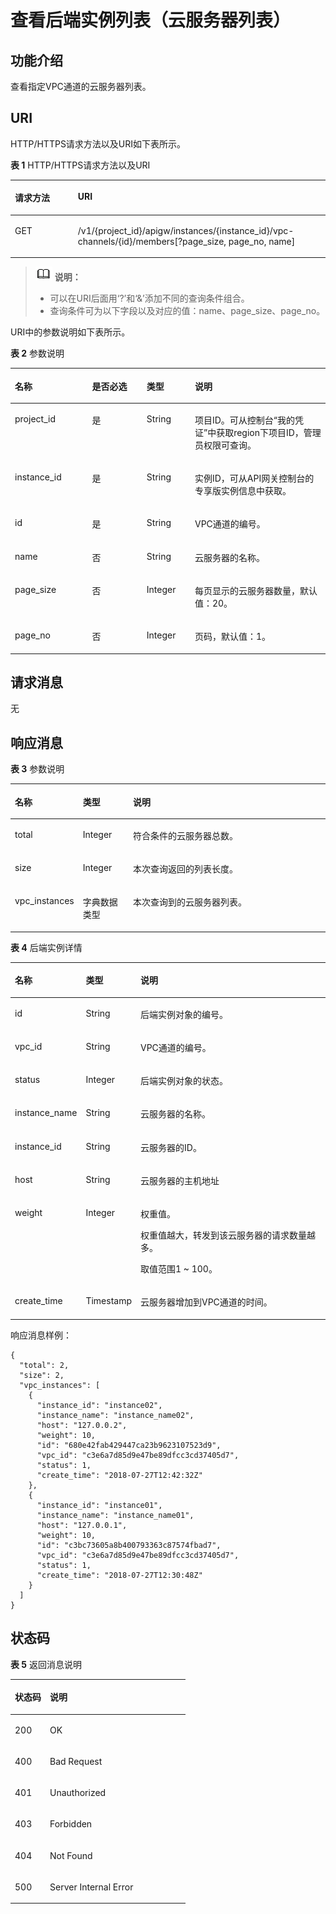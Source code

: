 # 查看后端实例列表（云服务器列表）<a name="ZH-CN_TOPIC_0000001082135223"></a>

## 功能介绍<a name="zh-cn_topic_0225568984_section173482301428"></a>

查看指定VPC通道的云服务器列表。

## URI<a name="zh-cn_topic_0225568984_section1336323014423"></a>

HTTP/HTTPS请求方法以及URI如下表所示。

**表 1**  HTTP/HTTPS请求方法以及URI

<a name="zh-cn_topic_0225568984_table1439319294431"></a>
<table><thead align="left"><tr id="zh-cn_topic_0225568984_row1393229154314"><th class="cellrowborder" valign="top" width="20%" id="mcps1.2.3.1.1"><p id="zh-cn_topic_0225568984_p14361448204314"><a name="zh-cn_topic_0225568984_p14361448204314"></a><a name="zh-cn_topic_0225568984_p14361448204314"></a>请求方法</p>
</th>
<th class="cellrowborder" valign="top" width="80%" id="mcps1.2.3.1.2"><p id="zh-cn_topic_0225568984_p1936174864316"><a name="zh-cn_topic_0225568984_p1936174864316"></a><a name="zh-cn_topic_0225568984_p1936174864316"></a>URI</p>
</th>
</tr>
</thead>
<tbody><tr id="zh-cn_topic_0225568984_row8393122914436"><td class="cellrowborder" valign="top" width="20%" headers="mcps1.2.3.1.1 "><p id="zh-cn_topic_0225568984_p1236111482435"><a name="zh-cn_topic_0225568984_p1236111482435"></a><a name="zh-cn_topic_0225568984_p1236111482435"></a>GET</p>
</td>
<td class="cellrowborder" valign="top" width="80%" headers="mcps1.2.3.1.2 "><p id="zh-cn_topic_0225568984_p11361848184318"><a name="zh-cn_topic_0225568984_p11361848184318"></a><a name="zh-cn_topic_0225568984_p11361848184318"></a>/v1/{project_id}/apigw/instances/{instance_id}/vpc-channels/{id}/members[?page_size, page_no, name]</p>
</td>
</tr>
</tbody>
</table>

>![](public_sys-resources/icon-note.gif) **说明：** 
>-   可以在URI后面用‘?’和‘&’添加不同的查询条件组合。
>-   查询条件可为以下字段以及对应的值：name、page\_size、page\_no。

URI中的参数说明如下表所示。

**表 2**  参数说明

<a name="zh-cn_topic_0225568984_table18784710"></a>
<table><thead align="left"><tr id="zh-cn_topic_0225568984_row37287554"><th class="cellrowborder" valign="top" width="24.48755124487551%" id="mcps1.2.5.1.1"><p id="zh-cn_topic_0225568984_p393051"><a name="zh-cn_topic_0225568984_p393051"></a><a name="zh-cn_topic_0225568984_p393051"></a>名称</p>
</th>
<th class="cellrowborder" valign="top" width="17.348265173482652%" id="mcps1.2.5.1.2"><p id="zh-cn_topic_0225568984_p31837140"><a name="zh-cn_topic_0225568984_p31837140"></a><a name="zh-cn_topic_0225568984_p31837140"></a>是否必选</p>
</th>
<th class="cellrowborder" valign="top" width="15.308469153084694%" id="mcps1.2.5.1.3"><p id="zh-cn_topic_0225568984_p28671509"><a name="zh-cn_topic_0225568984_p28671509"></a><a name="zh-cn_topic_0225568984_p28671509"></a>类型</p>
</th>
<th class="cellrowborder" valign="top" width="42.85571442855714%" id="mcps1.2.5.1.4"><p id="zh-cn_topic_0225568984_p40690887"><a name="zh-cn_topic_0225568984_p40690887"></a><a name="zh-cn_topic_0225568984_p40690887"></a>说明</p>
</th>
</tr>
</thead>
<tbody><tr id="zh-cn_topic_0225568984_row1553720513015"><td class="cellrowborder" valign="top" width="24.48755124487551%" headers="mcps1.2.5.1.1 "><p id="zh-cn_topic_0225568984_p55878963"><a name="zh-cn_topic_0225568984_p55878963"></a><a name="zh-cn_topic_0225568984_p55878963"></a>project_id</p>
</td>
<td class="cellrowborder" valign="top" width="17.348265173482652%" headers="mcps1.2.5.1.2 "><p id="zh-cn_topic_0225568984_p29902160"><a name="zh-cn_topic_0225568984_p29902160"></a><a name="zh-cn_topic_0225568984_p29902160"></a>是</p>
</td>
<td class="cellrowborder" valign="top" width="15.308469153084694%" headers="mcps1.2.5.1.3 "><p id="zh-cn_topic_0225568984_p6155914"><a name="zh-cn_topic_0225568984_p6155914"></a><a name="zh-cn_topic_0225568984_p6155914"></a>String</p>
</td>
<td class="cellrowborder" valign="top" width="42.85571442855714%" headers="mcps1.2.5.1.4 "><p id="zh-cn_topic_0225568984_p28867016"><a name="zh-cn_topic_0225568984_p28867016"></a><a name="zh-cn_topic_0225568984_p28867016"></a>项目ID。可从控制台“我的凭证”中获取region下项目ID，管理员权限可查询。</p>
</td>
</tr>
<tr id="zh-cn_topic_0225568984_row1388115420010"><td class="cellrowborder" valign="top" width="24.48755124487551%" headers="mcps1.2.5.1.1 "><p id="zh-cn_topic_0225568984_p1780913159538"><a name="zh-cn_topic_0225568984_p1780913159538"></a><a name="zh-cn_topic_0225568984_p1780913159538"></a>instance_id</p>
</td>
<td class="cellrowborder" valign="top" width="17.348265173482652%" headers="mcps1.2.5.1.2 "><p id="zh-cn_topic_0225568984_p9809215115310"><a name="zh-cn_topic_0225568984_p9809215115310"></a><a name="zh-cn_topic_0225568984_p9809215115310"></a>是</p>
</td>
<td class="cellrowborder" valign="top" width="15.308469153084694%" headers="mcps1.2.5.1.3 "><p id="zh-cn_topic_0225568984_p1280914152538"><a name="zh-cn_topic_0225568984_p1280914152538"></a><a name="zh-cn_topic_0225568984_p1280914152538"></a>String</p>
</td>
<td class="cellrowborder" valign="top" width="42.85571442855714%" headers="mcps1.2.5.1.4 "><p id="zh-cn_topic_0225568984_p1880914157537"><a name="zh-cn_topic_0225568984_p1880914157537"></a><a name="zh-cn_topic_0225568984_p1880914157537"></a>实例ID，可从API网关控制台的专享版实例信息中获取。</p>
</td>
</tr>
<tr id="zh-cn_topic_0225568984_row7627537"><td class="cellrowborder" valign="top" width="24.48755124487551%" headers="mcps1.2.5.1.1 "><p id="zh-cn_topic_0225568984_p13850780"><a name="zh-cn_topic_0225568984_p13850780"></a><a name="zh-cn_topic_0225568984_p13850780"></a>id</p>
</td>
<td class="cellrowborder" valign="top" width="17.348265173482652%" headers="mcps1.2.5.1.2 "><p id="zh-cn_topic_0225568984_p48171408"><a name="zh-cn_topic_0225568984_p48171408"></a><a name="zh-cn_topic_0225568984_p48171408"></a>是</p>
</td>
<td class="cellrowborder" valign="top" width="15.308469153084694%" headers="mcps1.2.5.1.3 "><p id="zh-cn_topic_0225568984_p9569939"><a name="zh-cn_topic_0225568984_p9569939"></a><a name="zh-cn_topic_0225568984_p9569939"></a>String</p>
</td>
<td class="cellrowborder" valign="top" width="42.85571442855714%" headers="mcps1.2.5.1.4 "><p id="zh-cn_topic_0225568984_p36967632"><a name="zh-cn_topic_0225568984_p36967632"></a><a name="zh-cn_topic_0225568984_p36967632"></a>VPC通道的编号。</p>
</td>
</tr>
<tr id="zh-cn_topic_0225568984_row1176054812130"><td class="cellrowborder" valign="top" width="24.48755124487551%" headers="mcps1.2.5.1.1 "><p id="zh-cn_topic_0225568984_p20478948151317"><a name="zh-cn_topic_0225568984_p20478948151317"></a><a name="zh-cn_topic_0225568984_p20478948151317"></a>name</p>
</td>
<td class="cellrowborder" valign="top" width="17.348265173482652%" headers="mcps1.2.5.1.2 "><p id="zh-cn_topic_0225568984_p13478164813136"><a name="zh-cn_topic_0225568984_p13478164813136"></a><a name="zh-cn_topic_0225568984_p13478164813136"></a>否</p>
</td>
<td class="cellrowborder" valign="top" width="15.308469153084694%" headers="mcps1.2.5.1.3 "><p id="zh-cn_topic_0225568984_p447812481138"><a name="zh-cn_topic_0225568984_p447812481138"></a><a name="zh-cn_topic_0225568984_p447812481138"></a>String</p>
</td>
<td class="cellrowborder" valign="top" width="42.85571442855714%" headers="mcps1.2.5.1.4 "><p id="zh-cn_topic_0225568984_p174783483134"><a name="zh-cn_topic_0225568984_p174783483134"></a><a name="zh-cn_topic_0225568984_p174783483134"></a>云服务器的名称。</p>
</td>
</tr>
<tr id="zh-cn_topic_0225568984_row676014486132"><td class="cellrowborder" valign="top" width="24.48755124487551%" headers="mcps1.2.5.1.1 "><p id="zh-cn_topic_0225568984_p7510848191318"><a name="zh-cn_topic_0225568984_p7510848191318"></a><a name="zh-cn_topic_0225568984_p7510848191318"></a>page_size</p>
</td>
<td class="cellrowborder" valign="top" width="17.348265173482652%" headers="mcps1.2.5.1.2 "><p id="zh-cn_topic_0225568984_p14525148121311"><a name="zh-cn_topic_0225568984_p14525148121311"></a><a name="zh-cn_topic_0225568984_p14525148121311"></a>否</p>
</td>
<td class="cellrowborder" valign="top" width="15.308469153084694%" headers="mcps1.2.5.1.3 "><p id="zh-cn_topic_0225568984_p195251848201320"><a name="zh-cn_topic_0225568984_p195251848201320"></a><a name="zh-cn_topic_0225568984_p195251848201320"></a>Integer</p>
</td>
<td class="cellrowborder" valign="top" width="42.85571442855714%" headers="mcps1.2.5.1.4 "><p id="zh-cn_topic_0225568984_p1352504881313"><a name="zh-cn_topic_0225568984_p1352504881313"></a><a name="zh-cn_topic_0225568984_p1352504881313"></a>每页显示的云服务器数量，默认值：20。</p>
</td>
</tr>
<tr id="zh-cn_topic_0225568984_row476016485136"><td class="cellrowborder" valign="top" width="24.48755124487551%" headers="mcps1.2.5.1.1 "><p id="zh-cn_topic_0225568984_p85251248181312"><a name="zh-cn_topic_0225568984_p85251248181312"></a><a name="zh-cn_topic_0225568984_p85251248181312"></a>page_no</p>
</td>
<td class="cellrowborder" valign="top" width="17.348265173482652%" headers="mcps1.2.5.1.2 "><p id="zh-cn_topic_0225568984_p652516485136"><a name="zh-cn_topic_0225568984_p652516485136"></a><a name="zh-cn_topic_0225568984_p652516485136"></a>否</p>
</td>
<td class="cellrowborder" valign="top" width="15.308469153084694%" headers="mcps1.2.5.1.3 "><p id="zh-cn_topic_0225568984_p852517485135"><a name="zh-cn_topic_0225568984_p852517485135"></a><a name="zh-cn_topic_0225568984_p852517485135"></a>Integer</p>
</td>
<td class="cellrowborder" valign="top" width="42.85571442855714%" headers="mcps1.2.5.1.4 "><p id="zh-cn_topic_0225568984_p25417483136"><a name="zh-cn_topic_0225568984_p25417483136"></a><a name="zh-cn_topic_0225568984_p25417483136"></a>页码，默认值：1。</p>
</td>
</tr>
</tbody>
</table>

## 请求消息<a name="zh-cn_topic_0225568984_section842814271492"></a>

无

## 响应消息<a name="zh-cn_topic_0225568984_section312285311219"></a>

**表 3**  参数说明

<a name="zh-cn_topic_0225568984_table12122155310121"></a>
<table><thead align="left"><tr id="zh-cn_topic_0225568984_row18122953181219"><th class="cellrowborder" valign="top" width="18.18%" id="mcps1.2.4.1.1"><p id="zh-cn_topic_0225568984_p81221153141210"><a name="zh-cn_topic_0225568984_p81221153141210"></a><a name="zh-cn_topic_0225568984_p81221153141210"></a>名称</p>
</th>
<th class="cellrowborder" valign="top" width="16.16%" id="mcps1.2.4.1.2"><p id="zh-cn_topic_0225568984_p131371353101214"><a name="zh-cn_topic_0225568984_p131371353101214"></a><a name="zh-cn_topic_0225568984_p131371353101214"></a>类型</p>
</th>
<th class="cellrowborder" valign="top" width="65.66%" id="mcps1.2.4.1.3"><p id="zh-cn_topic_0225568984_p10137753191214"><a name="zh-cn_topic_0225568984_p10137753191214"></a><a name="zh-cn_topic_0225568984_p10137753191214"></a>说明</p>
</th>
</tr>
</thead>
<tbody><tr id="zh-cn_topic_0225568984_row713716535122"><td class="cellrowborder" valign="top" width="18.18%" headers="mcps1.2.4.1.1 "><p id="zh-cn_topic_0225568984_p19137153181215"><a name="zh-cn_topic_0225568984_p19137153181215"></a><a name="zh-cn_topic_0225568984_p19137153181215"></a>total</p>
</td>
<td class="cellrowborder" valign="top" width="16.16%" headers="mcps1.2.4.1.2 "><p id="zh-cn_topic_0225568984_p7137253101216"><a name="zh-cn_topic_0225568984_p7137253101216"></a><a name="zh-cn_topic_0225568984_p7137253101216"></a>Integer</p>
</td>
<td class="cellrowborder" valign="top" width="65.66%" headers="mcps1.2.4.1.3 "><p id="zh-cn_topic_0225568984_p71374537124"><a name="zh-cn_topic_0225568984_p71374537124"></a><a name="zh-cn_topic_0225568984_p71374537124"></a>符合条件的云服务器总数。</p>
</td>
</tr>
<tr id="zh-cn_topic_0225568984_row1713745311216"><td class="cellrowborder" valign="top" width="18.18%" headers="mcps1.2.4.1.1 "><p id="zh-cn_topic_0225568984_p81371753181211"><a name="zh-cn_topic_0225568984_p81371753181211"></a><a name="zh-cn_topic_0225568984_p81371753181211"></a>size</p>
</td>
<td class="cellrowborder" valign="top" width="16.16%" headers="mcps1.2.4.1.2 "><p id="zh-cn_topic_0225568984_p201531553141213"><a name="zh-cn_topic_0225568984_p201531553141213"></a><a name="zh-cn_topic_0225568984_p201531553141213"></a>Integer</p>
</td>
<td class="cellrowborder" valign="top" width="65.66%" headers="mcps1.2.4.1.3 "><p id="zh-cn_topic_0225568984_p5153105315128"><a name="zh-cn_topic_0225568984_p5153105315128"></a><a name="zh-cn_topic_0225568984_p5153105315128"></a>本次查询返回的列表长度。</p>
</td>
</tr>
<tr id="zh-cn_topic_0225568984_row3153553121217"><td class="cellrowborder" valign="top" width="18.18%" headers="mcps1.2.4.1.1 "><p id="zh-cn_topic_0225568984_p715375371210"><a name="zh-cn_topic_0225568984_p715375371210"></a><a name="zh-cn_topic_0225568984_p715375371210"></a>vpc_instances</p>
</td>
<td class="cellrowborder" valign="top" width="16.16%" headers="mcps1.2.4.1.2 "><p id="zh-cn_topic_0225568984_p14153115311217"><a name="zh-cn_topic_0225568984_p14153115311217"></a><a name="zh-cn_topic_0225568984_p14153115311217"></a>字典数据类型</p>
</td>
<td class="cellrowborder" valign="top" width="65.66%" headers="mcps1.2.4.1.3 "><p id="zh-cn_topic_0225568984_p20153553201215"><a name="zh-cn_topic_0225568984_p20153553201215"></a><a name="zh-cn_topic_0225568984_p20153553201215"></a>本次查询到的云服务器列表。</p>
</td>
</tr>
</tbody>
</table>

**表 4**  后端实例详情

<a name="zh-cn_topic_0225568984_table369051818103"></a>
<table><thead align="left"><tr id="zh-cn_topic_0225568984_row96971418151018"><th class="cellrowborder" valign="top" width="18.18%" id="mcps1.2.4.1.1"><p id="zh-cn_topic_0225568984_p166988187108"><a name="zh-cn_topic_0225568984_p166988187108"></a><a name="zh-cn_topic_0225568984_p166988187108"></a>名称</p>
</th>
<th class="cellrowborder" valign="top" width="16.16%" id="mcps1.2.4.1.2"><p id="zh-cn_topic_0225568984_p070151881014"><a name="zh-cn_topic_0225568984_p070151881014"></a><a name="zh-cn_topic_0225568984_p070151881014"></a>类型</p>
</th>
<th class="cellrowborder" valign="top" width="65.66%" id="mcps1.2.4.1.3"><p id="zh-cn_topic_0225568984_p10702181861014"><a name="zh-cn_topic_0225568984_p10702181861014"></a><a name="zh-cn_topic_0225568984_p10702181861014"></a>说明</p>
</th>
</tr>
</thead>
<tbody><tr id="zh-cn_topic_0225568984_row2706518171010"><td class="cellrowborder" valign="top" width="18.18%" headers="mcps1.2.4.1.1 "><p id="zh-cn_topic_0225568984_p270971851011"><a name="zh-cn_topic_0225568984_p270971851011"></a><a name="zh-cn_topic_0225568984_p270971851011"></a>id</p>
</td>
<td class="cellrowborder" valign="top" width="16.16%" headers="mcps1.2.4.1.2 "><p id="zh-cn_topic_0225568984_p1671171818106"><a name="zh-cn_topic_0225568984_p1671171818106"></a><a name="zh-cn_topic_0225568984_p1671171818106"></a>String</p>
</td>
<td class="cellrowborder" valign="top" width="65.66%" headers="mcps1.2.4.1.3 "><p id="zh-cn_topic_0225568984_p3714618121013"><a name="zh-cn_topic_0225568984_p3714618121013"></a><a name="zh-cn_topic_0225568984_p3714618121013"></a>后端实例对象的编号。</p>
</td>
</tr>
<tr id="zh-cn_topic_0225568984_row15715518131012"><td class="cellrowborder" valign="top" width="18.18%" headers="mcps1.2.4.1.1 "><p id="zh-cn_topic_0225568984_p19715171861018"><a name="zh-cn_topic_0225568984_p19715171861018"></a><a name="zh-cn_topic_0225568984_p19715171861018"></a>vpc_id</p>
</td>
<td class="cellrowborder" valign="top" width="16.16%" headers="mcps1.2.4.1.2 "><p id="zh-cn_topic_0225568984_p1671861831013"><a name="zh-cn_topic_0225568984_p1671861831013"></a><a name="zh-cn_topic_0225568984_p1671861831013"></a>String</p>
</td>
<td class="cellrowborder" valign="top" width="65.66%" headers="mcps1.2.4.1.3 "><p id="zh-cn_topic_0225568984_p147215185105"><a name="zh-cn_topic_0225568984_p147215185105"></a><a name="zh-cn_topic_0225568984_p147215185105"></a>VPC通道的编号。</p>
</td>
</tr>
<tr id="zh-cn_topic_0225568984_row372213185106"><td class="cellrowborder" valign="top" width="18.18%" headers="mcps1.2.4.1.1 "><p id="zh-cn_topic_0225568984_p16724018171016"><a name="zh-cn_topic_0225568984_p16724018171016"></a><a name="zh-cn_topic_0225568984_p16724018171016"></a>status</p>
</td>
<td class="cellrowborder" valign="top" width="16.16%" headers="mcps1.2.4.1.2 "><p id="zh-cn_topic_0225568984_p872671812109"><a name="zh-cn_topic_0225568984_p872671812109"></a><a name="zh-cn_topic_0225568984_p872671812109"></a>Integer</p>
</td>
<td class="cellrowborder" valign="top" width="65.66%" headers="mcps1.2.4.1.3 "><p id="zh-cn_topic_0225568984_p10729141841011"><a name="zh-cn_topic_0225568984_p10729141841011"></a><a name="zh-cn_topic_0225568984_p10729141841011"></a>后端实例对象的状态。</p>
</td>
</tr>
<tr id="zh-cn_topic_0225568984_row5731191831020"><td class="cellrowborder" valign="top" width="18.18%" headers="mcps1.2.4.1.1 "><p id="zh-cn_topic_0225568984_p77322018111010"><a name="zh-cn_topic_0225568984_p77322018111010"></a><a name="zh-cn_topic_0225568984_p77322018111010"></a>instance_name</p>
</td>
<td class="cellrowborder" valign="top" width="16.16%" headers="mcps1.2.4.1.2 "><p id="zh-cn_topic_0225568984_p673391861012"><a name="zh-cn_topic_0225568984_p673391861012"></a><a name="zh-cn_topic_0225568984_p673391861012"></a>String</p>
</td>
<td class="cellrowborder" valign="top" width="65.66%" headers="mcps1.2.4.1.3 "><p id="zh-cn_topic_0225568984_p1373511811019"><a name="zh-cn_topic_0225568984_p1373511811019"></a><a name="zh-cn_topic_0225568984_p1373511811019"></a>云服务器的名称。</p>
</td>
</tr>
<tr id="zh-cn_topic_0225568984_row8735201813105"><td class="cellrowborder" valign="top" width="18.18%" headers="mcps1.2.4.1.1 "><p id="zh-cn_topic_0225568984_p073814186107"><a name="zh-cn_topic_0225568984_p073814186107"></a><a name="zh-cn_topic_0225568984_p073814186107"></a>instance_id</p>
</td>
<td class="cellrowborder" valign="top" width="16.16%" headers="mcps1.2.4.1.2 "><p id="zh-cn_topic_0225568984_p1741141831010"><a name="zh-cn_topic_0225568984_p1741141831010"></a><a name="zh-cn_topic_0225568984_p1741141831010"></a>String</p>
</td>
<td class="cellrowborder" valign="top" width="65.66%" headers="mcps1.2.4.1.3 "><p id="zh-cn_topic_0225568984_p1274310188106"><a name="zh-cn_topic_0225568984_p1274310188106"></a><a name="zh-cn_topic_0225568984_p1274310188106"></a>云服务器的ID。</p>
</td>
</tr>
<tr id="zh-cn_topic_0225568984_row2988816867"><td class="cellrowborder" valign="top" width="18.18%" headers="mcps1.2.4.1.1 "><p id="zh-cn_topic_0225568984_p274681831019"><a name="zh-cn_topic_0225568984_p274681831019"></a><a name="zh-cn_topic_0225568984_p274681831019"></a>host</p>
</td>
<td class="cellrowborder" valign="top" width="16.16%" headers="mcps1.2.4.1.2 "><p id="zh-cn_topic_0225568984_p14748918131010"><a name="zh-cn_topic_0225568984_p14748918131010"></a><a name="zh-cn_topic_0225568984_p14748918131010"></a>String</p>
</td>
<td class="cellrowborder" valign="top" width="65.66%" headers="mcps1.2.4.1.3 "><p id="zh-cn_topic_0225568984_p1975041814109"><a name="zh-cn_topic_0225568984_p1975041814109"></a><a name="zh-cn_topic_0225568984_p1975041814109"></a>云服务器的主机地址</p>
</td>
</tr>
<tr id="zh-cn_topic_0225568984_row1075001891019"><td class="cellrowborder" valign="top" width="18.18%" headers="mcps1.2.4.1.1 "><p id="zh-cn_topic_0225568984_p975113187104"><a name="zh-cn_topic_0225568984_p975113187104"></a><a name="zh-cn_topic_0225568984_p975113187104"></a>weight</p>
</td>
<td class="cellrowborder" valign="top" width="16.16%" headers="mcps1.2.4.1.2 "><p id="zh-cn_topic_0225568984_p5753171818103"><a name="zh-cn_topic_0225568984_p5753171818103"></a><a name="zh-cn_topic_0225568984_p5753171818103"></a>Integer</p>
</td>
<td class="cellrowborder" valign="top" width="65.66%" headers="mcps1.2.4.1.3 "><p id="zh-cn_topic_0225568984_p3754118181010"><a name="zh-cn_topic_0225568984_p3754118181010"></a><a name="zh-cn_topic_0225568984_p3754118181010"></a>权重值。</p>
<p id="zh-cn_topic_0225568984_p4755131810102"><a name="zh-cn_topic_0225568984_p4755131810102"></a><a name="zh-cn_topic_0225568984_p4755131810102"></a>权重值越大，转发到该云服务器的请求数量越多。</p>
<p id="zh-cn_topic_0225568984_p167561218151018"><a name="zh-cn_topic_0225568984_p167561218151018"></a><a name="zh-cn_topic_0225568984_p167561218151018"></a>取值范围1 ~ 100。</p>
</td>
</tr>
<tr id="zh-cn_topic_0225568984_row197570189109"><td class="cellrowborder" valign="top" width="18.18%" headers="mcps1.2.4.1.1 "><p id="zh-cn_topic_0225568984_p11759018171013"><a name="zh-cn_topic_0225568984_p11759018171013"></a><a name="zh-cn_topic_0225568984_p11759018171013"></a>create_time</p>
</td>
<td class="cellrowborder" valign="top" width="16.16%" headers="mcps1.2.4.1.2 "><p id="zh-cn_topic_0225568984_p16761191851016"><a name="zh-cn_topic_0225568984_p16761191851016"></a><a name="zh-cn_topic_0225568984_p16761191851016"></a>Timestamp</p>
</td>
<td class="cellrowborder" valign="top" width="65.66%" headers="mcps1.2.4.1.3 "><p id="zh-cn_topic_0225568984_p7762181812105"><a name="zh-cn_topic_0225568984_p7762181812105"></a><a name="zh-cn_topic_0225568984_p7762181812105"></a>云服务器增加到VPC通道的时间。</p>
</td>
</tr>
</tbody>
</table>

响应消息样例：

```
{
  "total": 2,
  "size": 2,
  "vpc_instances": [
    {
      "instance_id": "instance02",
      "instance_name": "instance_name02",
      "host": "127.0.0.2",
      "weight": 10,
      "id": "680e42fab429447ca23b9623107523d9",
      "vpc_id": "c3e6a7d85d9e47be89dfcc3cd37405d7",
      "status": 1,
      "create_time": "2018-07-27T12:42:32Z"
    },
    {
      "instance_id": "instance01",
      "instance_name": "instance_name01",
      "host": "127.0.0.1",
      "weight": 10,
      "id": "c3bc73605a8b400793363c87574fbad7",
      "vpc_id": "c3e6a7d85d9e47be89dfcc3cd37405d7",
      "status": 1,
      "create_time": "2018-07-27T12:30:48Z"
    }
  ]
}
```

## 状态码<a name="zh-cn_topic_0225568984_section338043011426"></a>

**表 5**  返回消息说明

<a name="zh-cn_topic_0225568984_table1338010302424"></a>
<table><thead align="left"><tr id="zh-cn_topic_0225568984_row048810308426"><th class="cellrowborder" valign="top" width="20%" id="mcps1.2.3.1.1"><p id="zh-cn_topic_0225568984_p174881730194216"><a name="zh-cn_topic_0225568984_p174881730194216"></a><a name="zh-cn_topic_0225568984_p174881730194216"></a>状态码</p>
</th>
<th class="cellrowborder" valign="top" width="80%" id="mcps1.2.3.1.2"><p id="zh-cn_topic_0225568984_p848863018429"><a name="zh-cn_topic_0225568984_p848863018429"></a><a name="zh-cn_topic_0225568984_p848863018429"></a>说明</p>
</th>
</tr>
</thead>
<tbody><tr id="zh-cn_topic_0225568984_row94881130104218"><td class="cellrowborder" valign="top" width="20%" headers="mcps1.2.3.1.1 "><p id="zh-cn_topic_0225568984_p7488163084211"><a name="zh-cn_topic_0225568984_p7488163084211"></a><a name="zh-cn_topic_0225568984_p7488163084211"></a>200</p>
</td>
<td class="cellrowborder" valign="top" width="80%" headers="mcps1.2.3.1.2 "><p id="zh-cn_topic_0225568984_p948803015424"><a name="zh-cn_topic_0225568984_p948803015424"></a><a name="zh-cn_topic_0225568984_p948803015424"></a>OK</p>
</td>
</tr>
<tr id="zh-cn_topic_0225568984_row1948893004211"><td class="cellrowborder" valign="top" width="20%" headers="mcps1.2.3.1.1 "><p id="zh-cn_topic_0225568984_p14488113015426"><a name="zh-cn_topic_0225568984_p14488113015426"></a><a name="zh-cn_topic_0225568984_p14488113015426"></a>400</p>
</td>
<td class="cellrowborder" valign="top" width="80%" headers="mcps1.2.3.1.2 "><p id="zh-cn_topic_0225568984_p164881130154211"><a name="zh-cn_topic_0225568984_p164881130154211"></a><a name="zh-cn_topic_0225568984_p164881130154211"></a>Bad Request</p>
</td>
</tr>
<tr id="zh-cn_topic_0225568984_row9488173084210"><td class="cellrowborder" valign="top" width="20%" headers="mcps1.2.3.1.1 "><p id="zh-cn_topic_0225568984_p24883304428"><a name="zh-cn_topic_0225568984_p24883304428"></a><a name="zh-cn_topic_0225568984_p24883304428"></a>401</p>
</td>
<td class="cellrowborder" valign="top" width="80%" headers="mcps1.2.3.1.2 "><p id="zh-cn_topic_0225568984_p1848810308429"><a name="zh-cn_topic_0225568984_p1848810308429"></a><a name="zh-cn_topic_0225568984_p1848810308429"></a>Unauthorized</p>
</td>
</tr>
<tr id="zh-cn_topic_0225568984_row1488230194211"><td class="cellrowborder" valign="top" width="20%" headers="mcps1.2.3.1.1 "><p id="zh-cn_topic_0225568984_p6488133064210"><a name="zh-cn_topic_0225568984_p6488133064210"></a><a name="zh-cn_topic_0225568984_p6488133064210"></a>403</p>
</td>
<td class="cellrowborder" valign="top" width="80%" headers="mcps1.2.3.1.2 "><p id="zh-cn_topic_0225568984_p10488193018426"><a name="zh-cn_topic_0225568984_p10488193018426"></a><a name="zh-cn_topic_0225568984_p10488193018426"></a>Forbidden</p>
</td>
</tr>
<tr id="zh-cn_topic_0225568984_row174882030134217"><td class="cellrowborder" valign="top" width="20%" headers="mcps1.2.3.1.1 "><p id="zh-cn_topic_0225568984_p144883304428"><a name="zh-cn_topic_0225568984_p144883304428"></a><a name="zh-cn_topic_0225568984_p144883304428"></a>404</p>
</td>
<td class="cellrowborder" valign="top" width="80%" headers="mcps1.2.3.1.2 "><p id="zh-cn_topic_0225568984_p4488103094212"><a name="zh-cn_topic_0225568984_p4488103094212"></a><a name="zh-cn_topic_0225568984_p4488103094212"></a>Not Found</p>
</td>
</tr>
<tr id="zh-cn_topic_0225568984_row5488183024215"><td class="cellrowborder" valign="top" width="20%" headers="mcps1.2.3.1.1 "><p id="zh-cn_topic_0225568984_p17488163014423"><a name="zh-cn_topic_0225568984_p17488163014423"></a><a name="zh-cn_topic_0225568984_p17488163014423"></a>500</p>
</td>
<td class="cellrowborder" valign="top" width="80%" headers="mcps1.2.3.1.2 "><p id="zh-cn_topic_0225568984_p048813014216"><a name="zh-cn_topic_0225568984_p048813014216"></a><a name="zh-cn_topic_0225568984_p048813014216"></a>Server Internal Error</p>
</td>
</tr>
</tbody>
</table>

